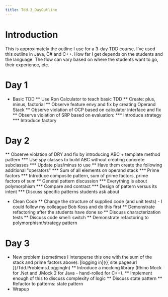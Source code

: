 ```yaml
---
title: Tdd.3_DayOutline
---
```

# Introduction
This is approximately the outline I use for a 3-day TDD course. I've used this outline in Java, C# and C++. How far I get depends on the students and the language. The flow can vary based on where the students want to go, their experience, etc.

# Day 1
* Basic TDD
** Use Rpn Calculator to teach basic TDD
** Create: plus, minus, factorial
** Observe feature envy and fix by creating Operand Stack
** Observe violation of OCP based on calculator interface and fix
** Observe violation of SRP based on evaluation:
*** Introduce strategy
*** Introduce factory

# Day 2
** Observe violation of DRY and fix by introducing ABC + template method pattern
*** Use spy classes to build ABC without creating concrete subclasses
*** Update plus/minus to use
** Have them create the following additional "operators"
*** Sum of all elements on operand stack
*** Prime factors
*** Introduce composite pattern, sum of prime factors, prime factors of sum
** General pattern discussion
*** Everything is about polymorphism
*** Compare and contract
*** Design of pattern versus its intent
*** Discuss specific patterns students ask about
* Clean Code
** Change the structure of supplied code (and unit tests) - I could follow my colleague Bob Koss and do this first
** Demonstrate refactoring after the students have done so
** Discuss characterization tests
** Discuss code smell: switch
** Demonstrate refactoring to polymorphism/strategy pattern

# Day 3
* New problem (sometimes I intersperse this one with the sum of the stack and prime factors above): [logging in]({{ site.pagesurl }}/Tdd.Problems.LoggingIn)
** Introduce a mocking library (Rhino Mock for .Net and JMock 2 for Java - hand-rolled for C++).
** Implement enough of this to discuss complexity of logic
** Discuss state pattern
** Refactor to patterns: state pattern
* Wrapup
